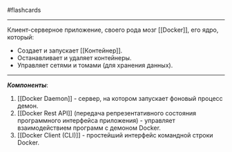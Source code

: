 #flashcards
***
Клиент-серверное приложение, своего рода мозг [[Docker]], его ядро, который:
- Создает и запускает [[Контейнер]].
- Останавливает и удаляет контейнеры.
- Управляет сетями и томами (для хранения данных).
***
***Компоненты***:
1. [[Docker Daemon]] - сервер, на котором запускает фоновый процесс демон.
2. [[Docker Rest API]] (передача репрезентативного состояния программного интерфейса приложения) - управляет взаимодействием программ с демоном Docker.
3. [[Docker Client (CLI)]] - простейший интерфейс командной строки Docker.
<!--SR:!2025-10-03,7,250-->